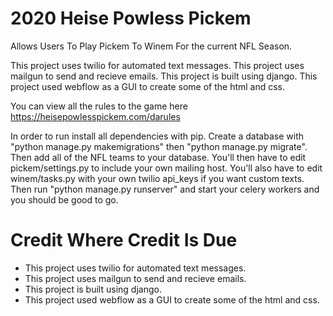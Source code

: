 # 2020 Heise Powless Pickem

Allows Users To Play Pickem To Winem For the current NFL Season. 

This project uses twilio for automated text messages.
This project uses mailgun to send and recieve emails.
This project is built using django.
This project used webflow as a GUI to create some of the html and css.


You can view all the rules to the game here https://heisepowlesspickem.com/darules

In order to run install all dependencies with pip.
Create a database with "python manage.py makemigrations" then "python manage.py migrate".
Then add all of the NFL teams to your database. 
You'll then have to edit pickem/settings.py to include your own mailing host.
You'll also have to edit winem/tasks.py with your own twilio api_keys if you want custom texts.
Then run "python manage.py runserver" and start your celery workers and you should be good to go.


# Credit Where Credit Is Due
- This project uses twilio for automated text messages.
- This project uses mailgun to send and recieve emails.
- This project is built using django.
- This project used webflow as a GUI to create some of the html and css.
